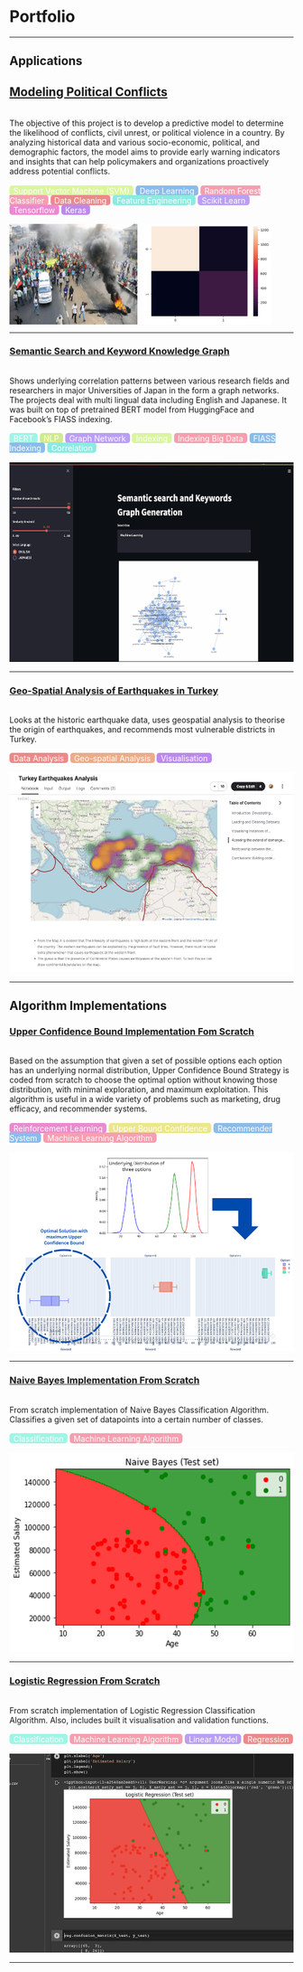 # Portfolio

---

## Applications

## [Modeling Political Conflicts](/project_conflict_modeling.md)
<br/>
The objective of this project is to develop a predictive model to determine the likelihood of conflicts, civil unrest, or political violence in a country. By analyzing historical data and various socio-economic, political, and demographic factors, the model aims to provide early warning indicators and insights that can help policymakers and organizations proactively address potential conflicts.
<br/><br/>
<span style="background-color: #daf59f; color: #ffffff; padding: 0.5px 7px; border-radius: 5px;">Support Vector Machine (SVM)</span>
<span style="background-color: #8abceb; color: #ffffff; padding: 0.5px 7px; border-radius: 5px;">Deep Learning</span>
<span style="background-color: #f59faf; color: #ffffff; padding: 0.5px 7px; border-radius: 5px;">Random Forest Classifier</span>
<span style="background-color: #eb8a8a; color: #ffffff; padding: 0.5px 7px; border-radius: 5px;">Data Cleaning</span>
<span style="background-color: #8aebe1; color: #ffffff; padding: 0.5px 7px; border-radius: 5px;">Feature Engineering</span>
<span style="background-color: #ba9ff5; color: #ffffff; padding: 0.5px 7px; border-radius: 5px;">Scikit Learn</span>
<span style="background-color: #eb8ad0; color: #ffffff; padding: 0.5px 7px; border-radius: 5px;">Tensorflow</span>
<span style="background-color: #bb8aeb; color: #ffffff; padding: 0.5px 7px; border-radius: 5px;">Keras</span>
<br/><br/>
<div style="display: flex;">
    <img src="images/cover_conflcit_modeling_POLITICAL-VIOLENCE.jpeg" alt="The scene of a 2019 political violence in Nigeria, a crowd protesting in the backdrop of fire and smoke" style="margin-right: 10px; width: 45%;"/>
    <img src="images/Confusion_matrix_random_forest_clasif_conflict_modeling.png" style="margin-right: 10px; width: 45%;"/>
</div>

---
### [Semantic Search and Keyword Knowledge Graph](/knowledge-graph)
<br/>
Shows underlying correlation patterns between various research fields and researchers in major Universities of Japan in the form a graph networks. The projects deal with multi lingual data including English and Japanese. It was built on top of pretrained BERT model from HuggingFace and Facebook’s FIASS indexing.
<br/><br/>
<span style="background-color: #9ff5e5; color: #ffffff; padding: 0.5px 7px; border-radius: 5px;">BERT</span>
<span style="background-color: #cfeb8a; color: #ffffff; padding: 0.5px 7px; border-radius: 5px;">NLP</span>
<span style="background-color: #ba9ff5; color: #ffffff; padding: 0.5px 7px; border-radius: 5px;">Graph Network</span>
<span style="background-color: #daf59f; color: #ffffff; padding: 0.5px 7px; border-radius: 5px;">Indexing</span>
<span style="background-color: #f59faf; color: #ffffff; padding: 0.5px 7px; border-radius: 5px;">Indexing Big Data</span>
<span style="background-color: #8abceb; color: #ffffff; padding: 0.5px 7px; border-radius: 5px;">FIASS Indexing</span>
<span style="background-color: #8aebe1; color: #ffffff; padding: 0.5px 7px; border-radius: 5px;">Correlation</span>
<br/><br/>
<img src="images/knowledge-graph.png"/>

---
### [Geo-Spatial Analysis of Earthquakes in Turkey](https://www.kaggle.com/code/shahiryarsaleem/turkey-earthquakes-analysis)
<br/>
Looks at the historic earthquake data, uses geospatial analysis to theorise the origin of earthquakes,  and recommends most vulnerable  districts in Turkey.
<br/><br/>
<span style="background-color: #eb8a8a; color: #ffffff; padding: 0.5px 7px; border-radius: 5px;">Data Analysis</span>
<span style="background-color: #ebac8a; color: #ffffff; padding: 0.5px 7px; border-radius: 5px;">Geo-spatial Analysis</span>
<span style="background-color: #bb8aeb; color: #ffffff; padding: 0.5px 7px; border-radius: 5px;">Visualisation</span>
<br/><br/>
<img src="images/turkey-earthquake-geospatial.png"/>

---

## Algorithm Implementations

### [Upper Confidence Bound Implementation Fom Scratch](https://colab.research.google.com/drive/1xlZhZ6AvMTTfXFCe2WrHD2jdo6kSHbWY#scrollTo=u-u1-vwMXQWa)
<br/>
Based on the assumption that given a set of possible options each option has an underlying normal distribution, Upper Confidence Bound Strategy is coded from scratch to choose the optimal option without knowing those distribution, with minimal exploration, and maximum exploitation. This algorithm is useful in a wide variety of problems such as marketing, drug efficacy, and recommender systems.
<br/><br/>
<span style="background-color: #eb8ad0; color: #ffffff; padding: 0.5px 7px; border-radius: 5px;">Reinforcement Learning</span>
<span style="background-color: #ebe78a; color: #ffffff; padding: 0.5px 7px; border-radius: 5px;">Upper Bound Confidence</span>
<span style="background-color: #8abceb; color: #ffffff; padding: 0.5px 7px; border-radius: 5px;">Recommender System</span>
<span style="background-color: #f59faf; color: #ffffff; padding: 0.5px 7px; border-radius: 5px;">Machine Learning Algorithm</span>
<br/><br/>
<img src="images/upper-bound-confidence.png"/>

---
### [Naive Bayes Implementation From Scratch](https://github.com/shahiryar/Naive-Bayes/blob/master/README.rst)
<br/>
From scratch implementation of Naive Bayes Classification Algorithm. Classifies a given set of datapoints into a certain number of classes.
<br/><br/>
<span style="background-color: #9ff5e5; color: #ffffff; padding: 0.5px 7px; border-radius: 5px;">Classification</span>
<span style="background-color: #f59faf; color: #ffffff; padding: 0.5px 7px; border-radius: 5px;">Machine Learning Algorithm</span>
<br/><br/>
<img src="images/naive-bayes-classification.png">

---
### [Logistic Regression From Scratch](https://github.com/shahiryar/Logistic-Regression/blob/main/README.md)
<br/>
From scratch implementation of Logistic Regression Classification Algorithm. Also, includes built it visualisation and validation functions.
<br/><br/>
<span style="background-color: #9ff5e5; color: #ffffff; padding: 0.5px 7px; border-radius: 5px;">Classification</span>
<span style="background-color: #f59faf; color: #ffffff; padding: 0.5px 7px; border-radius: 5px;">Machine Learning Algorithm</span>
<span style="background-color: #ba9ff5; color: #ffffff; padding: 0.5px 7px; border-radius: 5px;">Linear Model</span>
<span style="background-color: #eb8a8a; color: #ffffff; padding: 0.5px 7px; border-radius: 5px;">Regression</span>
<br/><br/>
<img src="images/logistic-regression-classification.png"/>

---
